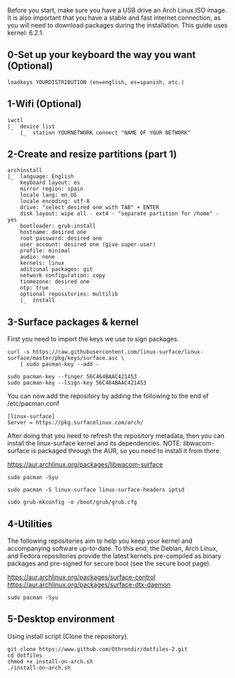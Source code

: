 Before you start, make sure you have a USB drive an Arch Linux ISO image. It is also important that you have a stable and fast internet connection, as you will need to download packages during the installation. This guide uses kernel: 6.2.1.

##  0-Set up your keyboard the way you want (Optional)
```
loadkeys YOURDISTRIBUTION (en=english, es=spanish, etc.)
```

##  1-Wifi (Optional)
```
iwctl
|_  device list
    |_  station YOURNETWORK connect "NAME OF YOUR NETWORK"
```

##  2-Create and resize partitions (part 1)
```
archinstall
|_  language: English
    keyboard layout: es
    mirror region: spain
    locale lang: en_US
    locale encoding: utf-8
    drive: "select desired one with TAB" + ENTER
    disk layout: wipe all - ext4 - "separate partition for /home" - yes
    bootloader: grub-install
    hostname: desired one
    root password: desired one
    user account: desired one (give super-user)
    profile: minimal
    audio: none
    kernels: linux
    aditional packages: git
    network configuration: copy
    tinmezone: desired one
    ntp: true
    optional repositories: multilib
    |_  install
```

##  3-Surface packages & kernel
First you need to import the keys we use to sign packages.
```
curl -s https://raw.githubusercontent.com/linux-surface/linux-surface/master/pkg/keys/surface.asc \
    | sudo pacman-key --add -
```
```
sudo pacman-key --finger 56C464BAAC421453
sudo pacman-key --lsign-key 56C464BAAC421453
```
You can now add the repository by adding the following to the end of /etc/pacman.conf
```
[linux-surface]
Server = https://pkg.surfacelinux.com/arch/
```
After doing that you need to refresh the repository metadata, then you can install the linux-surface kernel and its dependencies.
NOTE: libwacom-surface is packaged through the AUR, so you need to install it from there.

https://aur.archlinux.org/packages/libwacom-surface
```
sudo pacman -Syu
```
```
sudo pacman -S linux-surface linux-surface-headers iptsd
```
```
sudo grub-mkconfig -o /boot/grub/grub.cfg
```

##  4-Utilities
The following repositories aim to help you keep your kernel and accompanying software up-to-date. To this end, the Debian, Arch Linux, and Fedora repositories provide the latest kernels pre-compiled as binary packages and pre-signed for secure boot (see the secure boot page).

https://aur.archlinux.org/packages/surface-control
https://aur.archlinux.org/packages/surface-dtx-daemon
```
sudo pacman -Syu
```

##  5-Desktop environment
Using install script (Clone the repository).
```
git clone https://www.github.com/Othrondir/dotfiles-2.git
cd dotfiles
chmod +x install-on-arch.sh
./install-on-arch.sh
```
